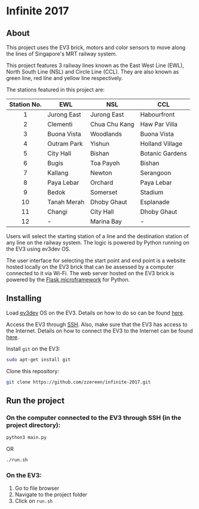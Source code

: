 # Infinite 2017

## About

This project uses the EV3 brick, motors and color sensors to move along the lines of Singapore's MRT railway system.

This project features 3 railway lines known as the East West Line (EWL), North South Line (NSL) and Circle Line (CCL). They are also known as green line, red line and yellow line respectively.

The stations featured in this project are:

| Station No.   | EWL           | NSL           | CCL               |
|:-------------:|---------------|---------------|-------------------|
| 1             | Jurong East   | Jurong East   | Habourfront       |
| 2             | Clementi      | Chua Chu Kang | Haw Par Villa     |
| 3             | Buona Vista   | Woodlands     | Buona Vista       |
| 4             | Outram Park   | Yishun        | Holland Village   |
| 5             | City Hall     | Bishan        | Botanic Gardens   |
| 6             | Bugis         | Toa Payoh     | Bishan            |
| 7             | Kallang       | Newton        | Serangoon         |
| 8             | Paya Lebar    | Orchard       | Paya Lebar        |
| 9             | Bedok         | Somerset      | Stadium           |
| 10            | Tanah Merah   | Dhoby Ghaut   | Esplanade         |
| 11            | Changi        | City Hall     | Dhoby Ghaut       |
| 12            | -             | Marina Bay    | -                 |

Users will select the starting station of a line and the destination station of any line on the railway system. The logic is powered by Python running on the EV3 using ev3dev OS.

The user interface for selecting the start point and end point is a website hosted locally on the EV3 brick that can be assessed by a computer connected to it via Wi-Fi. The web server hosted on the EV3 brick is powered by the [Flask microframework](http://flask.pocoo.org/) for Python.

## Installing

Load [ev3dev](http://www.ev3dev.org/) OS on the EV3. Details on how to do so can be found [here](http://www.ev3dev.org/docs/getting-started/).

Access the EV3 through [SSH](http://www.ev3dev.org/docs/tutorials/connecting-to-ev3dev-with-ssh/). Also, make sure that the EV3 has access to the Internet. Details on how to connect the EV3 to the Internet can be found [here](http://www.ev3dev.org/docs/networking/).

Install ```git``` on the EV3:
```bash
sudo apt-get install git
```

Clone this repository:
```bash
git clone https://github.com/zzereen/infinite-2017.git
```

## Run the project

### On the computer connected to the EV3 through SSH (in the project directory):

```bash
python3 main.py
```

OR

```bash
./run.sh
```

### On the EV3:

1. Go to file browser
2. Navigate to the project folder
3. Click on ```run.sh```
